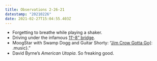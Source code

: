 ```yaml
---
title: Observations 2-26-21
datestamp: "20210226"
date: 2021-02-27T15:04:55.403Z
---
```

- Forgetting to breathe while playing a shaker.
- Driving under the infamous [11’-8” bridge](http://11foot8.com/).
- MoogStar with Swamp Dogg and Guitar Shorty: “[Jim Crow Gotta Go](https://www.youtube.com/watch?v=sCQ_aFlnypY){: .music}.”
- David Byrne’s *American Utopia*. So freaking good.